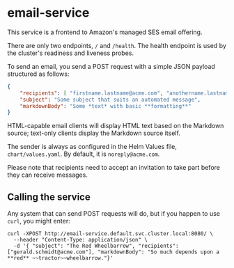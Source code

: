 # email-service

This service is a frontend to Amazon's managed SES email offering.

There are only two endpoints, `/` and `/health`. The health endpoint is used by the cluster's readiness and liveness probes.

To send an email, you send a POST request with a simple JSON payload structured as follows:

```json
{
    "recipients": [ "firstname.lastname@acme.com", "anothername.lastname@acme.com" ],
    "subject": "Some subject that suits an automated message",
    "markdownBody": "Some *text* with basic **formatting**"
}
```

HTML-capable email clients will display HTML text based on the Markdown source; text-only clients display the Markdown source itself.

The sender is always as configured in the Helm Values file, `chart/values.yaml`. By default, it is `noreply@acme.com`.

Please note that recipients need to accept an invitation to take part before they can receive messages.

## Calling the service
Any system that can send POST requests will do, but if you happen to use `curl`, you might enter:

```
curl -XPOST http://email-service.default.svc.cluster.local:8080/ \
  --header "Content-Type: application/json" \
  -d '{ "subject": "The Red Wheelbarrow", "recipients": ["gerald.schmidt@acme.com"], "markdownBody": "So much depends upon a **red** ~~tractor~~wheelbarrow."}'
```
